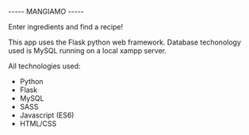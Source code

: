 ----- MANGIAMO -----

Enter ingredients and find a recipe!

This app uses the Flask python web framework.
Database techonology used is MySQL running on a local xampp server.

All technologies used:
- Python
- Flask
- MySQL
- SASS
- Javascript (ES6)
- HTML/CSS 
